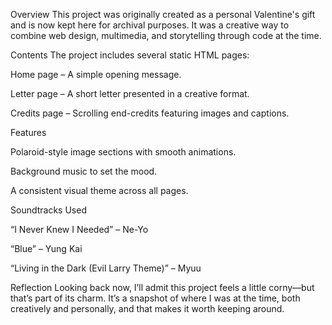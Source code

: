 Overview
This project was originally created as a personal Valentine's gift and is now kept here for archival purposes. It was a creative way to combine web design, multimedia, and storytelling through code at the time.

Contents
The project includes several static HTML pages:

Home page – A simple opening message.

Letter page – A short letter presented in a creative format.

Credits page – Scrolling end-credits featuring images and captions.

Features

Polaroid-style image sections with smooth animations.

Background music to set the mood.

A consistent visual theme across all pages.

Soundtracks Used

“I Never Knew I Needed” – Ne-Yo

“Blue” – Yung Kai

“Living in the Dark (Evil Larry Theme)” – Myuu

Reflection
Looking back now, I’ll admit this project feels a little corny—but that’s part of its charm. It’s a snapshot of where I was at the time, both creatively and personally, and that makes it worth keeping around.
